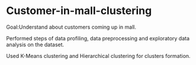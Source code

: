 # Customer-in-mall-clustering

Goal:Understand about customers coming up in mall.

Performed steps of data profiling, data preprocessing and exploratory data analysis on the dataset.


Used K-Means clustering and Hierarchical clustering  for clusters formation.

